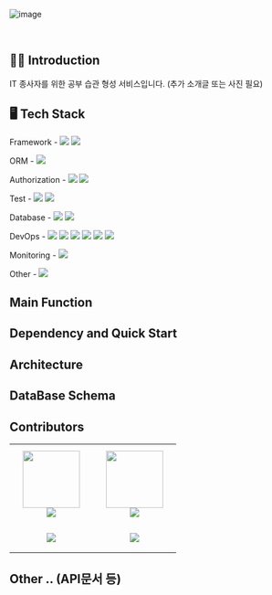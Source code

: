 ![image](https://github.com/TeamTheGenius/TeamTheGenius_Server/assets/95005061/9e508d5c-ff0d-4e82-95d0-3e2d1d6217c4)

</br>

## :raising_hand_man: Introduction
IT 종사자를 위한 공부 습관 형성 서비스입니다. 
(추가 소개글 또는 사진 필요)

## :desktop_computer: Tech Stack 
Framework - <img src="https://img.shields.io/badge/Spring Boot-6DB33F?style=flat&logo=Spring Boot&logoColor=white" /> <img src="https://img.shields.io/badge/Gradle-02303A?style=flat&logo=Gradle&logoColor=white" />

ORM - <img src="https://img.shields.io/badge/Spring Boot JPA-6DB33F?style=flat&logo=Spring Boot&logoColor=white" />

Authorization - <img src="https://img.shields.io/badge/Spring Security-6DB33F?style=flat&logo=Spring Security&logoColor=white" /> <img src="https://img.shields.io/badge/Json Web Tokens-000000?style=flat&logo=jsonwebtokens&logoColor=white" />

Test - <img src="https://img.shields.io/badge/Junit5-25A162?style=flat&logo=junit5&logoColor=white" /> <img src="https://img.shields.io/badge/Postman-FF6C37?style=flat&logo=postman&logoColor=white" />

Database - <img src="https://img.shields.io/badge/Mariadb-003545?style=flat&logo=mariadb&logoColor=white" /> <img src="https://img.shields.io/badge/Mongodb-47A248?style=flat&logo=mongodb&logoColor=white" />

DevOps - <img src="https://img.shields.io/badge/Amazon EC2-FF9900?style=flat&logo=amazonec2&logoColor=white" /> <img src="https://img.shields.io/badge/Amazon S3-569A31?style=flat&logo=amazons3&logoColor=white" /> <img src="https://img.shields.io/badge/Amazon Route53-8C4FFF?style=flat&logo=amazonroute53&logoColor=white" /> <img src="https://img.shields.io/badge/Docker-2496ED?style=flat&logo=docker&logoColor=white" /> <img src="https://img.shields.io/badge/Nginx-009639?style=flat&logo=nginx&logoColor=white" /> <img src="https://img.shields.io/badge/Github Actions-2088FF?style=flat&logo=githubactions&logoColor=white" /> 

Monitoring - <img src="https://img.shields.io/badge/Discord-5865F2?style=flat&logo=discord&logoColor=white" /> 

Other - <img src="https://img.shields.io/badge/Swagger-85EA2D?style=flat&logo=swagger&logoColor=white" /> 



## Main Function

## Dependency and Quick Start

## Architecture

## DataBase Schema

## Contributors
<table>
    <tr height="140px">
        <td align="center" width="130px">
            <a href="https://github.com/madirony"><img height="100px" width="100px" src="https://github.com/kimdozzi/Java-Algorithm/assets/95005061/e11cdedd-457a-43c4-9f9e-959f19c7b667"/></a>
            <br />
            <img src="https://img.shields.io/badge/SSung023-181717?style=flat&logo=github&logoColor=white" />
        </td>
        <td align="center" width="130px">
            <a href="https://github.com/kimdozzi"><img height="100px" width="100px" src="https://avatars.githubusercontent.com/u/95005061?v=4"/></a>
            <br />
            <img src="https://img.shields.io/badge/kimdozzi-181717?style=flat&logo=github&logoColor=white" />
        </td>
      <tr height="50px">
        <td align="center">
          <img src="http://mazassumnida.wtf/api/mini/generate_badge?boj=adrians023" />
            <br />
        </td>
        <td align="center">
            <img src="http://mazassumnida.wtf/api/mini/generate_badge?boj=kimdozzi" />
            <br />
        </td>
</table>

## Other .. (API문서 등)

